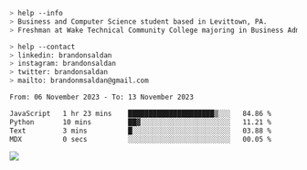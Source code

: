 ````bash
> help --info
> Business and Computer Science student based in Levittown, PA.
> Freshman at Wake Technical Community College majoring in Business Administration.
````

````bash
> help --contact
> linkedin: brandonsaldan
> instagram: brandonsaldan
> twitter: brandonsaldan
> mailto: brandonmsaldan@gmail.com
````

<!--START_SECTION:waka-->

```txt
From: 06 November 2023 - To: 13 November 2023

JavaScript   1 hr 23 mins    █████████████████████▒░░░   84.86 %
Python       10 mins         ██▓░░░░░░░░░░░░░░░░░░░░░░   11.21 %
Text         3 mins          █░░░░░░░░░░░░░░░░░░░░░░░░   03.88 %
MDX          0 secs          ░░░░░░░░░░░░░░░░░░░░░░░░░   00.05 %
```

<!--END_SECTION:waka-->

![](https://komarev.com/ghpvc/?username=brandonsaldan&color=6A8AFF)
